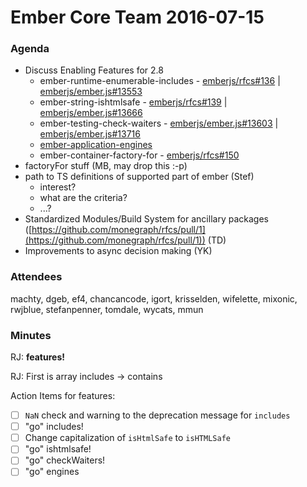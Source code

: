 # Ember Core Team 2016-07-15

### Agenda

- Discuss Enabling Features for 2.8
  - ember-runtime-enumerable-includes - [emberjs/rfcs#136](https://github.com/emberjs/rfcs/blob/master/text/0136-contains-to-includes.md) | [emberjs/ember.js#13553](https://github.com/emberjs/ember.js/pull/13553)
  - ember-string-ishtmlsafe - [emberjs/rfcs#139](https://github.com/emberjs/rfcs/blob/master/text/0139-isHtmlSafe.md) | [emberjs/ember.js#13666](https://github.com/emberjs/ember.js/pull/13666)
  - ember-testing-check-waiters - [emberjs/ember.js#13603](https://github.com/emberjs/ember.js/issues/13603) | [emberjs/ember.js#13716](https://github.com/emberjs/ember.js/pull/13716)
  - [ember-application-engines](https://gist.github.com/dgeb/a8937374f3a985065df205fdc28c655f)
  - ember-container-factory-for - [emberjs/rfcs#150](https://github.com/emberjs/rfcs/pull/150)
- factoryFor stuff (MB, may drop this :-p)
- path to TS definitions of supported part of ember (Stef)
  - interest?
  - what are the criteria?
  - ...?
- Standardized Modules/Build System for ancillary packages ([https://github.com/monegraph/rfcs/pull/1](https://github.com/monegraph/rfcs/pull/1)) (TD)
- Improvements to async decision making (YK)

### Attendees

machty, dgeb, ef4, chancancode, igort, krisselden, wifelette, mixonic, rwjblue, stefanpenner, tomdale, wycats, mmun

### Minutes

RJ: **features!**

RJ: First is array includes -> contains

Action Items for features:

- [ ] `NaN` check and warning to the deprecation message for `includes`
- [ ] "go" includes!
- [ ] Change capitalization of `isHtmlSafe` to `isHTMLSafe`
- [ ] "go" ishtmlsafe!
- [ ] "go" checkWaiters!
- [ ] "go" engines

